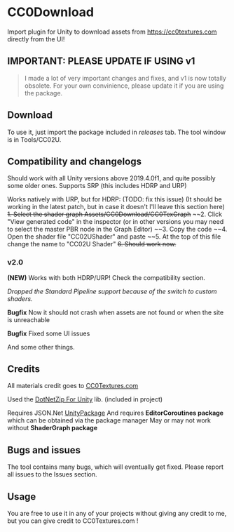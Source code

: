 
# CC0Download
Import plugin for Unity to download assets from https://cc0textures.com directly from the UI!

## IMPORTANT: PLEASE UPDATE IF USING v1
> I made a lot of very important changes and fixes, and v1 is now totally obsolete. For your own convinience, please update it if you are using the package.

## Download
To use it, just import the package included in *releases* tab. The tool window is in Tools/CC02U.

## Compatibility and changelogs
Should work with all Unity versions above 2019.4.0f1, and quite possibly some older ones. Supports SRP (this includes HDRP and URP)

Works natively with URP, but for HDRP: (TODO: fix this issue) (It should be working in the latest patch, but in case it doesn't I'll leave this section here)
~~1. Select the shader graph Assets/CC0Download/CC0TexGraph~~
~~2. Click "View generated code" in the inspector (or in other versions you may need to select the master PBR node in the Graph Editor)
~~3. Copy the code
~~4. Open the shader file "CC02UShader" and paste
~~5. At the top of this file change the name to "CC02U Shader"
~~6. Should work now.~~

### v2.0
**(NEW)** Works with both HDRP/URP! Check the compatibility section.

*Dropped the Standard Pipeline support because of the switch to custom shaders.*

**Bugfix** Now it should not crash when assets are not found or when the site is unreachable

**Bugfix** Fixed some UI issues

And some other things.

## Credits
All materials credit goes to [CC0Textures.com](https://cc0textures.com)

Used the [DotNetZip For Unity](https://github.com/r2d2rigo/dotnetzip-for-unity) lib. (included in project)

Requires JSON.Net [UnityPackage](https://github.com/jilleJr/Newtonsoft.Json-for-Unity)
And requires **EditorCoroutines package** which can be obtained via the package manager
May or may not work without **ShaderGraph package** 

## Bugs and issues
The tool contains many bugs, which will eventually get fixed. Please report all issues to the Issues section.

## Usage
You are free to use it in any of your projects without giving any credit to me, but you can give credit to CC0Textures.com !
